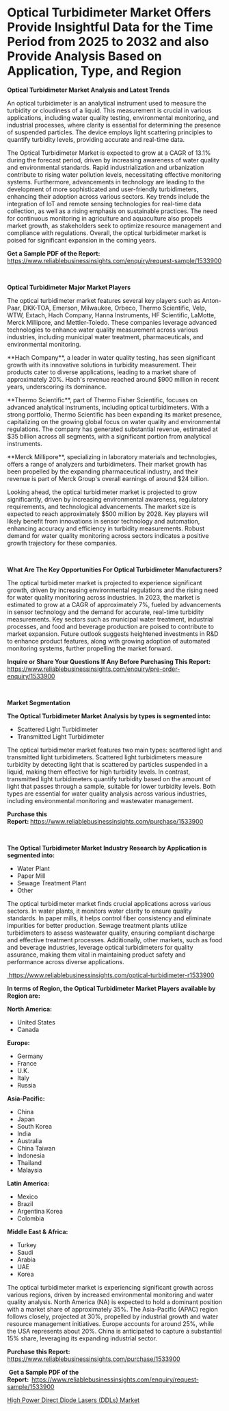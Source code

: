 <p><h1>Optical Turbidimeter Market Offers Provide Insightful Data for the Time Period from 2025 to 2032 and also Provide Analysis Based on Application, Type, and Region</h1></p><p><strong>Optical Turbidimeter Market Analysis and Latest Trends</strong></p>
<p><p>An optical turbidimeter is an analytical instrument used to measure the turbidity or cloudiness of a liquid. This measurement is crucial in various applications, including water quality testing, environmental monitoring, and industrial processes, where clarity is essential for determining the presence of suspended particles. The device employs light scattering principles to quantify turbidity levels, providing accurate and real-time data.</p><p>The Optical Turbidimeter Market is expected to grow at a CAGR of 13.1% during the forecast period, driven by increasing awareness of water quality and environmental standards. Rapid industrialization and urbanization contribute to rising water pollution levels, necessitating effective monitoring systems. Furthermore, advancements in technology are leading to the development of more sophisticated and user-friendly turbidimeters, enhancing their adoption across various sectors. Key trends include the integration of IoT and remote sensing technologies for real-time data collection, as well as a rising emphasis on sustainable practices. The need for continuous monitoring in agriculture and aquaculture also propels market growth, as stakeholders seek to optimize resource management and compliance with regulations. Overall, the optical turbidimeter market is poised for significant expansion in the coming years.</p></p>
<p><strong>Get a Sample PDF of the Report:&nbsp;</strong> <a href="https://www.reliablebusinessinsights.com/enquiry/request-sample/1533900?utm_campaign=3077&utm_medium=2&utm_source=Github&utm_content=ia&utm_term=11042025&utm_id=optical-turbidimeter">https://www.reliablebusinessinsights.com/enquiry/request-sample/1533900</a></p>
<p>&nbsp;</p>
<p><strong>Optical Turbidimeter Major Market Players</strong></p>
<p><p>The optical turbidimeter market features several key players such as Anton-Paar, DKK-TOA, Emerson, Milwaukee, Orbeco, Thermo Scientific, Velp, WTW, Extach, Hach Company, Hanna Instruments, HF Scientific, LaMotte, Merck Millipore, and Mettler-Toledo. These companies leverage advanced technologies to enhance water quality measurement across various industries, including municipal water treatment, pharmaceuticals, and environmental monitoring.</p><p>**Hach Company**, a leader in water quality testing, has seen significant growth with its innovative solutions in turbidity measurement. Their products cater to diverse applications, leading to a market share of approximately 20%. Hach's revenue reached around $900 million in recent years, underscoring its dominance.</p><p>**Thermo Scientific**, part of Thermo Fisher Scientific, focuses on advanced analytical instruments, including optical turbidimeters. With a strong portfolio, Thermo Scientific has been expanding its market presence, capitalizing on the growing global focus on water quality and environmental regulations. The company has generated substantial revenue, estimated at $35 billion across all segments, with a significant portion from analytical instruments.</p><p>**Merck Millipore**, specializing in laboratory materials and technologies, offers a range of analyzers and turbidimeters. Their market growth has been propelled by the expanding pharmaceutical industry, and their revenue is part of Merck Group's overall earnings of around $24 billion.</p><p>Looking ahead, the optical turbidimeter market is projected to grow significantly, driven by increasing environmental awareness, regulatory requirements, and technological advancements. The market size is expected to reach approximately $500 million by 2028. Key players will likely benefit from innovations in sensor technology and automation, enhancing accuracy and efficiency in turbidity measurements. Robust demand for water quality monitoring across sectors indicates a positive growth trajectory for these companies.</p></p>
<p>&nbsp;</p>
<p><strong>What Are The Key Opportunities For Optical Turbidimeter Manufacturers?</strong></p>
<p><p>The optical turbidimeter market is projected to experience significant growth, driven by increasing environmental regulations and the rising need for water quality monitoring across industries. In 2023, the market is estimated to grow at a CAGR of approximately 7%, fueled by advancements in sensor technology and the demand for accurate, real-time turbidity measurements. Key sectors such as municipal water treatment, industrial processes, and food and beverage production are poised to contribute to market expansion. Future outlook suggests heightened investments in R&D to enhance product features, along with growing adoption of automated monitoring systems, further propelling the market forward.</p></p>
<p><strong>Inquire or Share Your Questions If Any Before Purchasing This Report:</strong> <a href="https://www.reliablebusinessinsights.com/enquiry/pre-order-enquiry/1533900?utm_campaign=3077&utm_medium=2&utm_source=Github&utm_content=ia&utm_term=11042025&utm_id=optical-turbidimeter">https://www.reliablebusinessinsights.com/enquiry/pre-order-enquiry/1533900</a></p>
<p>&nbsp;</p>
<p><strong>Market Segmentation</strong></p>
<p><strong>The Optical Turbidimeter Market Analysis by types is segmented into:</strong></p>
<p><ul><li>Scattered Light Turbidimeter</li><li>Transmitted Light Turbidimeter</li></ul></p>
<p><p>The optical turbidimeter market features two main types: scattered light and transmitted light turbidimeters. Scattered light turbidimeters measure turbidity by detecting light that is scattered by particles suspended in a liquid, making them effective for high turbidity levels. In contrast, transmitted light turbidimeters quantify turbidity based on the amount of light that passes through a sample, suitable for lower turbidity levels. Both types are essential for water quality analysis across various industries, including environmental monitoring and wastewater management.</p></p>
<p><strong>Purchase this Report:&nbsp;</strong><a href="https://www.reliablebusinessinsights.com/purchase/1533900?utm_campaign=3077&utm_medium=2&utm_source=Github&utm_content=ia&utm_term=11042025&utm_id=optical-turbidimeter">https://www.reliablebusinessinsights.com/purchase/1533900</a></p>
<p>&nbsp;</p>
<p><strong>The Optical Turbidimeter Market Industry Research by Application is segmented into:</strong></p>
<p><ul><li>Water Plant</li><li>Paper Mill</li><li>Sewage Treatment Plant</li><li>Other</li></ul></p>
<p><p>The optical turbidimeter market finds crucial applications across various sectors. In water plants, it monitors water clarity to ensure quality standards. In paper mills, it helps control fiber consistency and eliminate impurities for better production. Sewage treatment plants utilize turbidimeters to assess wastewater quality, ensuring compliant discharge and effective treatment processes. Additionally, other markets, such as food and beverage industries, leverage optical turbidimeters for quality assurance, making them vital in maintaining product safety and performance across diverse applications.</p></p>
<p><a href="https://www.reliablebusinessinsights.com/optical-turbidimeter-r1533900?utm_campaign=3077&utm_medium=2&utm_source=Github&utm_content=ia&utm_term=11042025&utm_id=optical-turbidimeter">&nbsp;https://www.reliablebusinessinsights.com/optical-turbidimeter-r1533900</a></p>
<p><strong>In terms of Region, the Optical Turbidimeter Market Players available by Region are:</strong></p>
<p>
    <p> <strong> North America: </strong>
        <ul>
            <li>United States</li>
            <li>Canada</li>
        </ul>
        </p> 
    <p> <strong> Europe: </strong>
        <ul>
            <li>Germany</li>
            <li>France</li>
            <li>U.K.</li>
            <li>Italy</li>
            <li>Russia</li>
        </ul>
        </p> 
    <p> <strong> Asia-Pacific: </strong>
        <ul>
            <li>China</li>
            <li>Japan</li>
            <li>South Korea</li>
            <li>India</li>
            <li>Australia</li>
            <li>China Taiwan</li>
            <li>Indonesia</li>
            <li>Thailand</li>
            <li>Malaysia</li>
        </ul>
        </p> 
    <p> <strong> Latin America: </strong>
        <ul>
            <li>Mexico</li>
            <li>Brazil</li>
            <li>Argentina Korea</li>
            <li>Colombia</li>
        </ul>
        </p> 
    <p> <strong> Middle East & Africa: </strong>
        <ul>
            <li>Turkey</li>
            <li>Saudi</li>
            <li>Arabia</li>
            <li>UAE</li>
            <li>Korea</li>
        </ul>
    </p>
    </p>
<p><p>The optical turbidimeter market is experiencing significant growth across various regions, driven by increased environmental monitoring and water quality analysis. North America (NA) is expected to hold a dominant position with a market share of approximately 35%. The Asia-Pacific (APAC) region follows closely, projected at 30%, propelled by industrial growth and water resource management initiatives. Europe accounts for around 25%, while the USA represents about 20%. China is anticipated to capture a substantial 15% share, leveraging its expanding industrial sector.</p></p>
<p><strong>Purchase this Report: </strong><a href="https://www.reliablebusinessinsights.com/purchase/1533900?utm_campaign=3077&utm_medium=2&utm_source=Github&utm_content=ia&utm_term=11042025&utm_id=optical-turbidimeter">https://www.reliablebusinessinsights.com/purchase/1533900</a></p>
<p>&nbsp;<strong>Get a Sample PDF of the Report:&nbsp;&nbsp;</strong><a href="https://www.reliablebusinessinsights.com/enquiry/request-sample/1533900?utm_campaign=3077&utm_medium=2&utm_source=Github&utm_content=ia&utm_term=11042025&utm_id=optical-turbidimeter">https://www.reliablebusinessinsights.com/enquiry/request-sample/1533900</a></p>
<p><strong></strong></p>
<p><p><a href="https://github.com/rogetspate12/Market-Research-Report-List-1/blob/main/high-power-direct-diode-lasers-ddls-market.md?utm_campaign=3077&utm_medium=2&utm_source=Github&utm_content=ia&utm_term=11042025&utm_id=optical-turbidimeter">High Power Direct Diode Lasers (DDLs) Market</a></p></p>